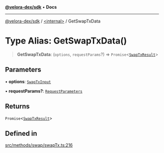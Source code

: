 [**@velora-dex/sdk**](../../README.md) • **Docs**

***

[@velora-dex/sdk](../../globals.md) / [\<internal\>](../README.md) / GetSwapTxData

# Type Alias: GetSwapTxData()

> **GetSwapTxData**: (`options`, `requestParams`?) => `Promise`\<[`SwapTxResult`](SwapTxResult.md)\>

## Parameters

• **options**: [`SwapTxInput`](SwapTxInput.md)

• **requestParams?**: [`RequestParameters`](RequestParameters.md)

## Returns

`Promise`\<[`SwapTxResult`](SwapTxResult.md)\>

## Defined in

[src/methods/swap/swapTx.ts:216](https://github.com/VeloraDEX/sdk/blob/master/src/methods/swap/swapTx.ts#L216)
